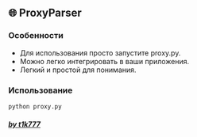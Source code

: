 ## :globe_with_meridians: ProxyParser 
### Особенности

- Для использования просто запустите proxy.py. 
- Можно легко интегрировать в ваши приложения.
- Легкий и простой для понимания.

### Использование
`python proxy.py`


##### [by t1k777](https://github.com/T1K777 "by t1k777")
